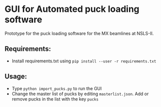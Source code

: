 # GUI for Automated puck loading software

Prototype for the puck loading software for the MX beamlines at NSLS-II.

## Requirements:
 - Install requirements.txt using `pip install --user -r requirements.txt` 

## Usage:
 - Type `python import_pucks.py` to run the GUI
 - Change the master list of pucks by editing `masterlist.json`. Add or remove pucks in the list with the key `pucks`
